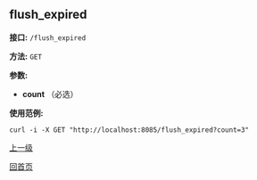flush_expired
----------

**接口:** `/flush_expired`

**方法:** `GET`

**参数:** 

*  **count** （必选）  

**使用范例:**

    curl -i -X GET "http://localhost:8085/flush_expired?count=3"

[上一级](../hustdict.md)

[回首页](../../index.md)